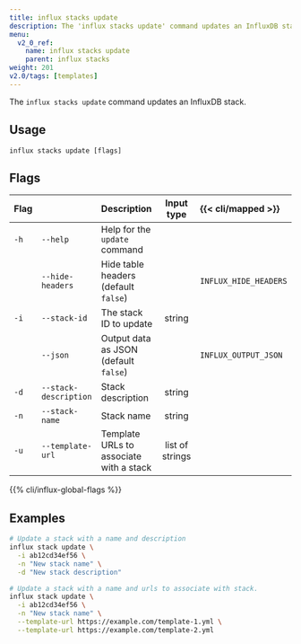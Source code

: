 ```yaml
---
title: influx stacks update
description: The 'influx stacks update' command updates an InfluxDB stack.
menu:
  v2_0_ref:
    name: influx stacks update
    parent: influx stacks
weight: 201
v2.0/tags: [templates]
---
```


The `influx stacks update` command updates an InfluxDB stack.

## Usage
```
influx stacks update [flags]
```

## Flags
| Flag |                       | Description                             | Input type      | {{< cli/mapped >}}    |
|:---- |:---                   |:-----------                             |:----------:     |:------------------    |
| `-h` | `--help`              | Help for the `update` command           |                 |                       |
|      | `--hide-headers`      | Hide table headers (default `false`)    |                 | `INFLUX_HIDE_HEADERS` |
| `-i` | `--stack-id`          | The stack ID to update                  | string          |                       |
|      | `--json`              | Output data as JSON (default `false`)   |                 | `INFLUX_OUTPUT_JSON`  |
| `-d` | `--stack-description` | Stack description                       | string          |                       |
| `-n` | `--stack-name`        | Stack name                              | string          |                       |
| `-u` | `--template-url`      | Template URLs to associate with a stack | list of strings |                       |

{{% cli/influx-global-flags %}}

## Examples
```sh
# Update a stack with a name and description
influx stack update \
  -i ab12cd34ef56 \
  -n "New stack name" \
  -d "New stack description"

# Update a stack with a name and urls to associate with stack.
influx stack update \
  -i ab12cd34ef56 \
  -n "New stack name" \
  --template-url https://example.com/template-1.yml \
  --template-url https://example.com/template-2.yml
```
